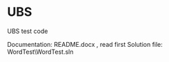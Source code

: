 UBS
===

UBS test code

Documentation: README.docx , read first
Solution file: WordTest\WordTest.sln
